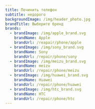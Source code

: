 ```yaml
---
title: Починить телефон
subtitle: недорого
backgroundImage: /img/header_photo.jpg
brandTitle: Выберите бренд
brands:
  - brandImage: /img/apple_brand.svg
    brandName: Apple
    brandUrl: /reapair/phone/apple
  - brandImage: /img/sony_brand.svg
    brandName: Sony
    brandUrl: /repair/phone/sony
  - brandImage: /img/meizu_brand.svg
    brandName: meizu
    brandUrl: /repair/phone/meizu
  - brandImage: /img/huawei_brand.svg
    brandName: Huawei
    brandUrl: /repair/phone/huawei
  - brandImage: /img/htc_brand.svg
    brandName: HTC
    brandUrl: /repair/phone/htc
---
```


